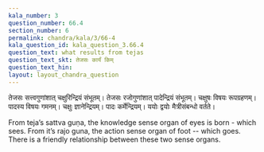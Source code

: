 ```yaml
---
kala_number: 3
question_number: 66.4
section_number: 6
permalink: chandra/kala/3/66-4
kala_question_id: kala_question_3.66.4
question_text: what results from tejas
question_text_skt: तेजसः कार्यं किम्
question_text_hin: 
layout: layout_chandra_question
---
```


<!-- skt-start -->
तेजसः सत्त्वगुणांशात् चक्षुरिन्द्रियं संभूतम्। तेजसः रजोगुणांशात् पादेन्द्रियं संभूतम्। चक्षुषः विषयः रूपग्रहणम्। पादस्य विषयः गमनम्। चक्षुः ज्ञानेन्द्रियम्। पादः कर्मेन्द्रियम्। ययोः द्वयोः मैत्रीसंबन्धो वर्तते।
<!-- skt-end -->

<!-- eng-start -->
From teja’s sattva guṇa, the knowledge sense organ of eyes is born - which sees. From it’s rajo guna, the action sense organ of foot -- which goes. There is a friendly relationship between these two sense organs.
<!-- eng-end -->
